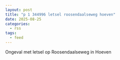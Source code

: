 ```yaml
---
layout: post
title: "p 1 344996 letsel roosendaalseweg hoeven"
date: 2025-08-25
categories: 
  - rss
tags: 
  - feed
---
```


Ongeval met letsel op Roosendaalseweg in Hoeven
